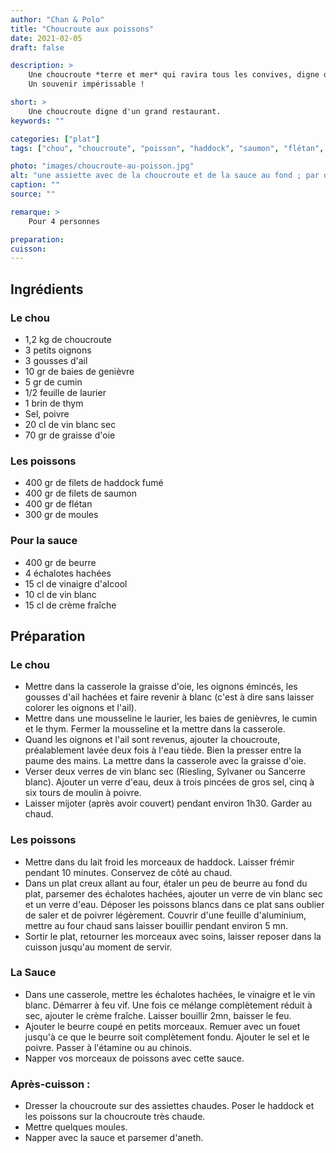 ```yaml
---
author: "Chan & Polo"
title: "Choucroute aux poissons"
date: 2021-02-05
draft: false

description: >
    Une choucroute *terre et mer* qui ravira tous les convives, digne des plus grands restaurants.
    Un souvenir impérissable !

short: >
    Une choucroute digne d'un grand restaurant.
keywords: ""

categories: ["plat"]
tags: ["chou", "choucroute", "poisson", "haddock", "saumon", "flétan", "moules", "sauce"]

photo: "images/choucroute-au-poisson.jpg"
alt: "une assiette avec de la choucroute et de la sauce au fond ; par dessus, trois morceaux de poissons, une pomme de terre"
caption: ""
source: ""

remarque: >
    Pour 4 personnes

preparation: 
cuisson: 
---
```



## Ingrédients
### Le chou
- 1,2 kg de choucroute
- 3 petits oignons
- 3 gousses d'ail
- 10 gr de baies de genièvre
- 5 gr de cumin
- 1/2 feuille de laurier
- 1 brin de thym
- Sel, poivre
- 20 cl de vin blanc sec
- 70 gr de graisse d'oie
### Les poissons
- 400 gr de filets de haddock fumé
- 400 gr de filets de saumon
- 400 gr de flétan
- 300 gr de moules 
### Pour la sauce
- 400 gr de beurre
- 4 échalotes hachées
- 15 cl de vinaigre d'alcool
- 10 cl de vin blanc
- 15 cl de crème fraîche 
## Préparation
### Le chou
- Mettre dans la casserole la graisse d'oie, les oignons émincés, les gousses d'ail hachées et faire revenir à blanc (c'est à dire sans laisser colorer les oignons et l'ail).
- Mettre dans une mousseline le laurier, les baies de genièvres, le cumin et le thym. Fermer la mousseline et la mettre dans la casserole.
- Quand les oignons et l'ail sont revenus, ajouter la choucroute, préalablement lavée deux fois à l'eau tiède. Bien la presser entre la paume des mains. La mettre dans la casserole avec la graisse d'oie.
- Verser deux verres de vin blanc sec (Riesling, Sylvaner ou Sancerre blanc). Ajouter un verre d'eau, deux à trois pincées de gros sel, cinq à six tours de moulin à poivre.
- Laisser mijoter (après avoir couvert) pendant environ 1h30. Garder au chaud. 

### Les poissons

- Mettre dans du lait froid les morceaux de haddock. Laisser frémir pendant 10 minutes. Conservez de côté au chaud.
- Dans un plat creux allant au four, étaler un peu de beurre au fond du plat, parsemer des échalotes hachées, ajouter un verre de vin blanc sec et un verre d'eau. Déposer les poissons blancs dans ce plat sans oublier de saler et de poivrer légèrement. Couvrir d'une feuille d'aluminium, mettre au four chaud sans laisser bouillir pendant environ 5 mn.
- Sortir le plat, retourner les morceaux avec soins, laisser reposer dans la cuisson jusqu'au moment de servir. 

### La Sauce

- Dans une casserole, mettre les échalotes hachées, le vinaigre et le vin blanc. Démarrer à feu vif. Une fois ce mélange complètement réduit à sec, ajouter le crème fraîche. Laisser bouillir 2mn, baisser le feu.
- Ajouter le beurre coupé en petits morceaux. Remuer avec un fouet jusqu'à ce que le beurre soit complètement fondu. Ajouter le sel et le poivre. Passer à l'étamine ou au chinois.
- Napper vos morceaux de poissons avec cette sauce. 

### Après-cuisson :

- Dresser la choucroute sur des assiettes chaudes. Poser le haddock et les poissons sur la choucroute très chaude. 
- Mettre quelques moules. 
- Napper avec la sauce et parsemer d'aneth. 

